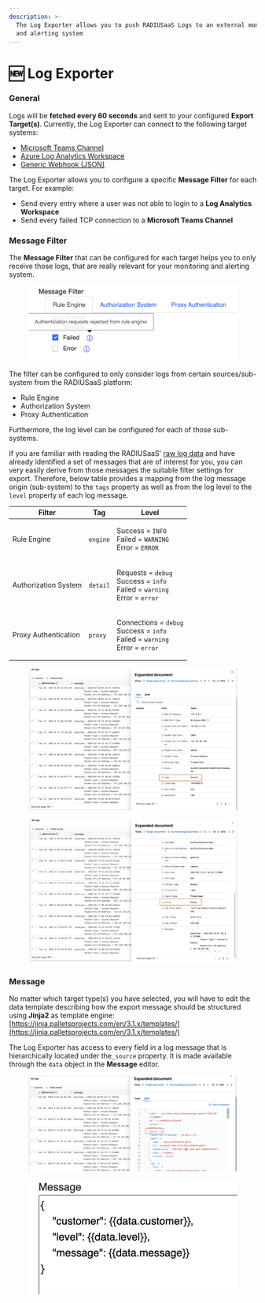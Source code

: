 ```yaml
---
description: >-
  The Log Exporter allows you to push RADIUSaaS Logs to an external monitoring
  and alerting system
---
```


# 🆕 Log Exporter

### General

Logs will be **fetched every 60 seconds** and sent to your configured **Export Target(s)**. Currently, the Log Exporter can connect to the following target systems:

* [Microsoft Teams Channel](teams.md)
* [Azure Log Analytics Workspace](log-analytics.md)
* [Generic Webhook (JSON)](generic-webhook.md)

The Log Exporter allows you to configure a specific **Message Filter** for each target. For example:&#x20;

* Send every entry where a user was not able to login to a **Log Analytics Workspace**
* Send every failed TCP connection to a **Microsoft Teams Channel**

### Message Filter

The **Message Filter** that can be configured for each target helps you to only receive those logs, that are really relevant for your monitoring and alerting system.

<figure><img src="../../../.gitbook/assets/image (2) (5).png" alt=""><figcaption></figcaption></figure>

The filter can be configured to only consider logs from certain sources/sub-system from the RADIUSaaS platform:

* Rule Engine
* Authorization System
* Proxy Authentication

Furthermore, the log level can be configured for each of those sub-systems.

If you are familiar with reading the RADIUSaaS' [raw log data](../../insights/log.md) and have already identified a set of  messages that are of interest for you, you can very easily derive from those messages the suitable filter settings for export. Therefore, below table provides a mapping from the log message origin (sub-system) to the `tags` property as well as from the log level to the `level` property of each log message.

| Filter               | Tag      | Level                                                                                                                                 |
| -------------------- | -------- | ------------------------------------------------------------------------------------------------------------------------------------- |
| Rule Engine          | `engine` | <p>Success = <code>INFO</code><br>Failed = <code>WARNING</code><br>Error = <code>ERROR</code></p>                                     |
| Authorization System | `detail` | <p>Requests = <code>debug</code><br>Success = <code>info</code><br>Failed = <code>warning</code><br>Error = <code>error</code></p>    |
| Proxy Authentication | `proxy`  | <p>Connections = <code>debug</code><br>Success = <code>info</code><br>Failed = <code>warning</code><br>Error = <code>error</code></p> |

<figure><img src="../../../.gitbook/assets/image (9).png" alt=""><figcaption></figcaption></figure>

<figure><img src="../../../.gitbook/assets/image (31).png" alt=""><figcaption></figcaption></figure>

### Message

No matter which target type(s) you have selected, you will have to edit the data template describing how the export message should be structured using **Jinja2** as template engine:\
[https://jinja.palletsprojects.com/en/3.1.x/templates/](https://jinja.palletsprojects.com/en/3.1.x/templates/)

The Log Exporter has access to every field in a log message that is hierarchically located under the`_source` property. It is made available through the `data` object in the **Message** editor.

<figure><img src="../../../.gitbook/assets/image (2) (3).png" alt=""><figcaption></figcaption></figure>

<figure><img src="../../../.gitbook/assets/image (13).png" alt=""><figcaption></figcaption></figure>
